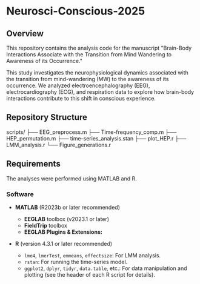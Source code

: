 # Neurosci-Conscious-2025
## Overview
This repository contains the analysis code for the manuscript "Brain-Body Interactions Associate with the Transition from Mind Wandering to Awareness of its Occurrence."

This study investigates the neurophysiological dynamics associated with the transition from mind-wandering (MW) to the awareness of its occurrence. We analyzed electroencephalography (EEG), electrocardiography (ECG), and respiration data to explore how brain-body interactions contribute to this shift in conscious experience.

## Repository Structure
scripts/
   ├── EEG_preprocess.m
   ├── Time-frequency_comp.m
   ├── HEP_permutation.m
   ├── time-series_analysis.stan
   ├── plot_HEP.r
   ├── LMM_analysis.r
   └── Figure_generations.r

## Requirements
The analyses were performed using MATLAB and R.
### Software
* **MATLAB** (R2023b or later recommended)
    * **EEGLAB** toolbox (v2023.1 or later)
    * **FieldTrip** toolbox
    * **EEGLAB Plugins & Extensions:**

* **R** (version 4.3.1 or later recommended)
    * `lme4`, `lmerTest`, `emmeans`, `effectsize`: For LMM analysis.
    * `rstan`: For running the time-series model.
    * `ggplot2`, `dplyr`, `tidyr`, `data.table`, etc.: For data manipulation and plotting (see the header of each R script for details).
